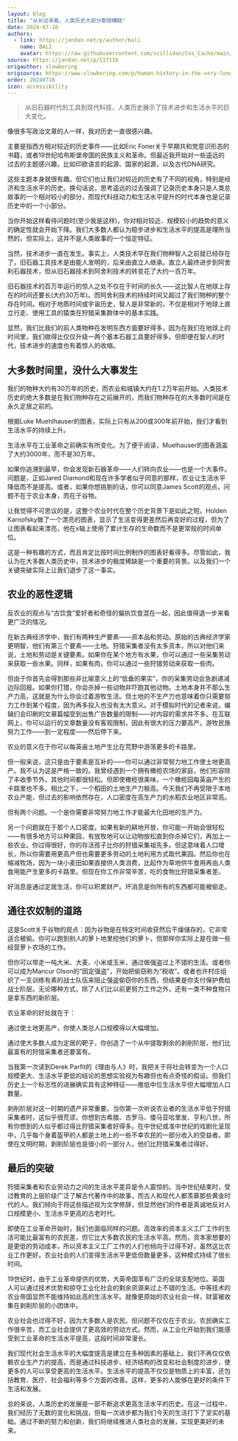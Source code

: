 ```yaml
---
layout: blog
title: "从长远来看，人类历史大部分都很糟糕"
date: 2024-07-16
authors:
  - link: https://jandan.net/p/author/bali
    name: BALI
    avatar: https://raw.githubusercontent.com/scillidan/Cos_Cache/main/avater/jin.png
source: https://jandan.net/p/117116
origauthor: slowboring
origsource: https://www.slowboring.com/p/human-history-in-the-very-long-run-1d4
order: 20240716
icon: accessibility
---
```


> 从旧石器时代的工具到现代科技，人类历史展示了技术进步和生活水平的巨大变化。

像很多写政治文章的人一样，我对历史一直很感兴趣。

主要是指西方相对较近的历史事件——比如Eric Foner关于早期共和党意识形态的书籍，或者19世纪哈布斯堡帝国的民族主义和革命。但最近我开始对一些遥远的过去的主题感兴趣，比如印欧语言的起源、国家的起源，以及古代DNA研究。

这些主题本身就很有趣。但它们也让我们对较近的历史有了不同的视角，特别是经济和生活水平的历史。换句话说，思考遥远的过去强调了记录历史本身只是人类总故事的一个相对较小的部分，而现代科技动力和生活水平提升的时代本身也是记录历史中的一个小部分。

当你开始这样看待问题时(至少我是这样)，你对相对较近、规模较小的趋势的意义的确定性就会开始下降。我们大多数人都认为稳步进步和生活水平的提高是理所当然的，但实际上，这并不是人类故事的一个恒定特征。

当然，技术进步一直在发生。事实上，人类技术早在我们物种智人之前就已经存在了，旧石器工具技术是由能人发明的，后来由直立人继承。直立人最终进步到阿舍利石器技术，但从旧石器技术到阿舍利技术的转变花了大约一百万年。

旧石器技术的百万年运行的惊人之处不仅在于时间的长久——这比智人在地球上存在的时间还要长(大约30万年)。而阿舍利技术的持续时间又超过了我们物种的整个存在时间。相对于地质时间或宇宙历史，智人是非常新的，不仅是相对于地球上直立行走、使用工具的猿类在狩猎采集群体中的基本实践。

显然，我们比我们的前人类物种在发明东西方面要好得多，因为在我们在地球上的时间里，我们做得比仅仅升级一两个基本石器工具要好得多。但即便在智人的时代，技术进步的速度也有着惊人的收缩。

## 大多数时间里，没什么大事发生

我们的物种大约有30万年的历史，而农业和城镇大约在1.2万年前开始。人类技术历史的绝大多数是在我们物种存在之前展开的，而我们物种存在的大多数时间是在永久定居之前的。

根据Luke Muehlhauser的图表，实际上只有从200或300年前开始，我们才看到生活水平的持续上升。

生活水平在工业革命之前确实有所变化。为了便于阅读，Muelhauser的图表涵盖了大约3000年，而不是30万年。

如果你追溯到最早，你会发现新石器革命——人们转向农业——也是一个大事件。问题是，正如Jared Diamond和现在许多学者似乎同意的那样，农业让生活水平降低而不是提高。或者，如果你想挑剔的话，你可以同意James Scott的观点，问题不在于农业本身，而在于谷物。

让我觉得不可思议的是，这整个农业时代在整个历史背景下是如此之短。Holden Karnofsky做了一个漂亮的图表，显示了生活变得更差然后再变好的过程，但为了让图表看起来漂亮，他在x轴上使用了累计生存的生命数而不是更常规的时间单位。

这是一种有趣的方式，而且肯定比按时间比例制作的图表好看得多。尽管如此，我认为在大多数人类历史中，技术进步的极度稀缺是一个重要的背景。以及我们一个关键突破实际上让我们退步了这一事实。

## 农业的恶性逻辑

反农业的观点与“古饮食”爱好者和奇怪的偏执饮食混在一起，因此值得退一步来看更广泛的情况。

在新古典经济学中，我们有两种生产要素——资本品和劳动。原始的古典经济学家更明智，他们有第三个要素——土地。狩猎采集者没有太多资本，所以对他们来说，土地和劳动是关键要素。如果你在某个地方有水果，你可以通过一些采集劳动来获取一些水果。同样，如果有肉，你可以通过一些狩猎劳动来获取一些肉。

但由于你首先会得到那些非比喻意义上的“低垂的果实”，你的采集劳动会急剧递减边际回报。如果你打猎，你会杀掉一些动物并吓跑其他动物。土地本身并不那么生产力高，这就是为什么你会过着游牧生活。但土地的不生产力也意味着你只需要努力工作到某个程度，因为再多投入也没有太大意义。对于模拟时代的记者来说，编辑们会印刷的文章篇幅受到出售广告数量的限制——对内容的需求并不多。在互联网上，你可以运行的文章数量没有客观限制，因此有很大的压力要高产。游牧民族努力工作——到一定程度——然后停下来。

农业的意义在于你可以每英亩土地产生比在荒野中游荡更多的卡路里。

但一般来说，这只是由于要素是互补的——你可以通过非常努力地工作使土地更高产。我不认为这是严格一致的。我曾经遇到一个拥有橄榄农场的家庭，他们形容除了丰收季节外，其他时间都很轻松。但即使橄榄很美味，一个橄榄园每英亩产生的卡路里也不多。相比之下，一个稻田的土地生产力极高。今天我们不再受限于本地农业产能，但过去的影响依然存在，人口密度在高生产力的水稻农业地区非常高。

但有两个问题。一个是你需要非常努力地工作才能最大化田地的生产力。

另一个问题就在于那个人口密度。如果有新的耕地开放，你可能一开始会很轻松——有很多地方可以种果园，有放牧地可以让动物放松直到你杀掉它们，再加上一些农业。你过得很好，你的存活孩子比你的狩猎采集祖先多。但这意味着人口增长，所以你需要用更高产但也需要更多劳动的土地利用方式取代果园。然后你也在缩减牧场，因为一块小麦田如果直接供人类消费，比起作为草地供牛食用再由人类食用能产生更多的卡路里。但现在你工作非常辛苦，吃的食物比狩猎采集者差。

好消息是通过定居生活，你可以积累财产。坏消息是你所有的东西都可能被偷走。

## 通往农奴制的道路

这是Scott关于谷物的观点：因为谷物是在特定时间收获然后干燥储存的，它非常适合被偷。你可以跑到别人的萝卜地里挖他们的萝卜，但那样你实际上是在做一些经营萝卜农场的工作。

但你可以带走一吨大米、大麦、小米或玉米，通过做强盗过上不错的生活。或者你可以成为Mancur Olson的“固定强盗”，开始把偷窃称为“税收”。或者也许村庄组织了一支训练有素的战士队伍来阻止强盗偷窃你的东西，但结果是你支付保护费给战士阶层。无论哪种方式，除了人们比以前更努力工作之外，还有一类不种食物只是拿东西的新阶层。

农业革命的好处就在于：

通过使土地更高产，你使人类总人口规模得以大幅增加。

通过使大多数人成为定居的靶子，你创造了一个从中提取剩余的剥削阶层，他们比最富有的狩猎采集者还要富有。

当我第一次读到Derek Parfit的《理由与人》时，我把关于将社会转变为一个人口规模更大、生活水平更低的结论的思想实验视为有趣但也有点奇怪的假设。但我们历史上一个标志性的进展确实具有这种特征——推低中位生活水平但大幅增加人口数量。

剥削阶层对这一时期的遗产非常重要。当你第一次听说农业者的生活水平低于狩猎采集者时，这似乎很荒谬。你想到古希腊、古罗马、倭马亚哈里发、亨利八世，所有你想到的人似乎都过得比狩猎采集者好得多。在中世纪或准中世纪的戏剧化呈现中，几乎每个身着盔甲的人都是土地上的一些不幸农民的一部分收入的受益者。即使在文明时期，剥削阶层也是很小的一部分人，他们比狩猎采集者过得好。

## 最后的突破

狩猎采集者和农业劳动力之间的生活水平差异是令人震惊的。当中世纪结束时，受过教育的上层阶级广泛了解古代著作中的故事，而古人和现代人都羡慕那些黄金时代的人。我们倾向于将这些描述视为文学修辞，但显然他们的作者是真诚地反对人口规模更小、生活水平更高的古老时代。

即使在工业革命开始时，我们也面临同样的问题。高效率的资本主义工厂工作的生活可能比最富有的农民差，但它比大多数农民的生活水平高。然而，资本家想要的是更低的劳动成本，所以资本主义工厂工作的人们也倾向于过得不好，虽然这比农业工作更好。农业社会的人们变得生活水平更低但数量更多，这种模式持续了很长时间。

19世纪时，由于工业革命提供的优势，大英帝国享有广泛的全球支配地位。英国人可以通过技术优势和掠夺工业化社会的剩余资源来过上不错的生活。中等技术的农业帝国显然不能维持如此高的生活水平。就像更原始的农业社会一样，财富被收集在剥削阶层的小团体中。

农业社会也过得不好，因为大多数人是农民。但问题不仅仅在于农业。农民确实工作很辛苦，而工业社会提供了更高效的劳动方式。然而，从工业化开始到我们能感受到工业革命的生活水平提高，这段时间非常漫长。

我们现代社会生活水平的大幅度提高是建立在多种因素的基础上。我们不再仅仅依赖农业生产力的提高，而是通过科技进步、经济结构的改变和社会制度的进步，使更多的人可以享受更高的生活水平。生活水平的提高不仅仅是物质上的丰富，还包括教育、医疗、社会福利等多个方面的改善。这样，更多的人能够在更好的条件下生活和发展。

总的来说，人类历史的发展是一部不断追求更高生活水平的历史。在这一过程中，我们经历了无数的变化和挑战，但每一次进步都为我们今天的生活打下了坚实的基础。通过不断的努力和创新，我们将继续推进人类社会的发展，实现更美好的未来。